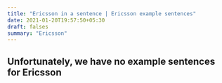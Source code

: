 ```yaml
---
title: "Ericsson in a sentence | Ericsson example sentences"
date: 2021-01-20T19:57:50+05:30
draft: falses
summary: "Ericsson"
---
```

## Unfortunately, we have no example sentences for Ericsson                 
